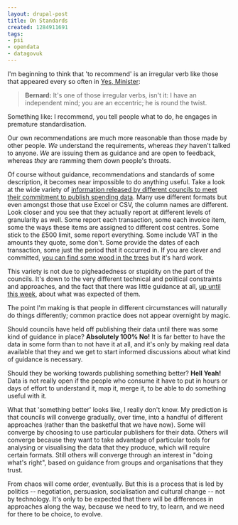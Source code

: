 ```yaml
---
layout: drupal-post
title: On Standards
created: 1284911691
tags:
- psi
- opendata
- datagovuk
---
```

I'm beginning to think that 'to recommend' is an irregular verb like those that appeared every so often in [Yes, Minister](http://en.wikiquote.org/wiki/Yes,_Minister):

> **Bernard:** It's one of those irregular verbs, isn't it: I have an independent mind; you are an eccentric; he is round the twist.

Something like: I recommend, you tell people what to do, he engages in premature standardisation.

<!--break-->

Our own recommendations are much more reasonable than those made by other people. *We* understand the requirements, whereas *they* haven't talked to anyone. *We* are issuing them as guidance and are open to feedback, whereas *they* are ramming them down people's throats.

Of course without guidance, recommendations and standards of some description, it becomes near impossible to do anything useful. Take a look at the wide variety of [information released by different councils to meet their commitment to publish spending data](https://spreadsheets.google.com/ccc?key=0AhOqra7su40fdEgtaG4yVFZGVjdYREVIWmprX2dENkE&hl=en_GB). Many use different formats but even amongst those that use Excel or CSV, the column names are different. Look closer and you see that they actually report at different levels of granularity as well. Some report each transaction, some each invoice item, some the ways these items are assigned to different cost centres. Some stick to the £500 limit, some report everything. Some include VAT in the amounts they quote, some don't. Some provide the dates of each transaction, some just the period that it occurred in. If you are clever and committed, [you can find some wood in the trees](http://openlylocal.com/councils/spending) but it's hard work.

This variety is not due to pigheadedness or stupidity on the part of the councils. It's down to the very different technical and political constraints and approaches, and the fact that there was little guidance at all, [up until this week](http://data.gov.uk/blog/local-spending-data-guidance), about what was expected of them.

The point I'm making is that people in different circumstances will naturally do things differently; common practice does not appear overnight by magic.

Should councils have held off publishing their data until there was some kind of guidance in place? **Absolutely 100% No!** It is far better to have the data in some form than to not have it at all, and it's only by making real data available that they and we get to start informed discussions about what kind of guidance is necessary.

Should they be working towards publishing something better? **Hell Yeah!** Data is not really open if the people who consume it have to put in hours or days of effort to understand it, map it, merge it, to be able to do something useful with it.

What that 'something better' looks like, I really don't know. My prediction is that councils will converge gradually, over time, into a handful of different approaches (rather than the basketful that we have now). Some will converge by choosing to use particular publishers for their data. Others will converge because they want to take advantage of particular tools for analysing or visualising the data that they produce, which will require certain formats. Still others will converge through an interest in "doing what's right", based on guidance from groups and organisations that they trust.

From chaos will come order, eventually. But this is a process that is led by politics -- negotiation, persuasion, socialisation and cultural change -- not by technology. It's only to be expected that there will be differences in approaches along the way, because we need to try, to learn, and we need for there to be choice, to evolve.
